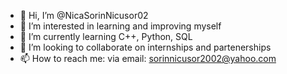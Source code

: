 - 👋 Hi, I’m @NicaSorinNicusor02
- 👀 I’m interested in learning and improving myself
- 🌱 I’m currently learning C++, Python, SQL 
- 💞️ I’m looking to collaborate on internships and partenerships
- 📫 How to reach me: via email: sorinnicusor2002@yahoo.com

<!---
NicaSorinNicusor02/NicaSorinNicusor02 is a ✨ special ✨ repository because its `README.md` (this file) appears on your GitHub profile.
You can click the Preview link to take a look at your changes.
--->
